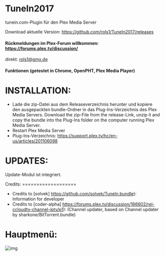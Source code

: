 TuneIn2017
==================
tunein.com-Plugin für den Plex Media Server

Download aktuelle Version: https://github.com/rols1/TuneIn2017/releases

#### Rückmeldungen im Plex-Forum willkommen: https://forums.plex.tv/discussion/
direkt: rols1@gmx.de 
  
#### Funktionen (getestet in Chrome, OpenPHT, Plex Media Player)



INSTALLATION:
===================  
- Lade die zip-Datei aus dem Releaseverzeichnis herunter und kopiere den ausgepackten bundle-Ordner in das Plug-Ins-Verzeichnis des Plex Media Servers.
  Download the zip-File from the release-Link, unzip it and copy the bundle into the Plug-Ins folder on the computer running Plex Media Server.
- Restart Plex Media Server
- Plug-Ins-Verzeichnis: https://support.plex.tv/hc/en-us/articles/201106098

UPDATES:
===================  
Update-Modul ist integriert.

Credits:
===================  
- Credits to [solvek] https://github.com/solvek/TuneIn.bundle): Information for developer
- Credits to [coder-alpha] https://forums.plex.tv/discussion/166602/rel-ccloudtv-channel-iptv/p1): (Channel updater, based on Channel updater by sharkone/BitTorrent.bundle)

 
Hauptmenü:
===================  
![img](https://us.v-cdn.net/6025034/uploads/editor/61/149vbez7i6zx.png)





